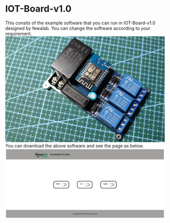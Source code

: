 # IOT-Board-v1.0
This consits of the example software that you can run in IOT-Board-v1.0 designed by fewalab. You can change the software according to your requirement. 
![Alt text](images/iot-board.jpg)
You can download the above software and see the page as below.
![Alt text](images/software.png)

